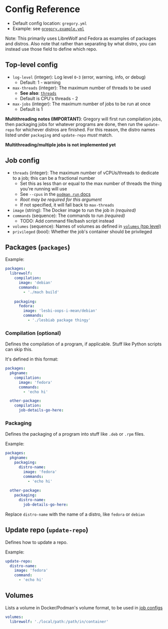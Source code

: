 # Config Reference

- Default config location: `gregory.yml`
- Example: see [`gregory.example.yml`](/gregory.example.yml)

Note: This primarily uses LibreWolf and Fedora as examples of packages and distros. Also note that rather than separating by what distro, you can instead use those field to define which repo.

## Top-level config

- `log-level` (integer): Log level `0`-`3` (error, warning, info, or debug)
  - Default: 1 - warning
- `max-threads` (integer): The maximum number of threads to be used
  - **See also**: [`threads`](#job-config)
  - Default is CPU's threads - 2
- `max-jobs` (integer): The maximum number of jobs to be run at once
  - Default is 1

**Multithreading notes (IMPORTANT)**: Gregory will first run compilation jobs, then packaging jobs for whatever programs are done, then run the `update-repo` for whichever distros are finished. For this reason, the distro names listed under `packaging` and `update-repo` *must* match.

**Multithreading/multiple jobs is not implemented yet**

## Job config

- `threads` (integer): The maximum number of vCPUs/threads to dedicate to a job; this can be a fractional number
  - Set this as less than or equal to the max number of threads the thing you're running will use
  - See `--cpus` in the [`podman run` docs](https://docs.podman.io/en/latest/markdown/podman-run.1.html#cpus)
  - *Root may be required for this argument*
  - If not specified, it will fall back to `max-threads`
- `image` (string): The Docker image to run the job in *(required)*
- `commands` (sequence): The commands to run *(required)*
  - TODO: Add command file/bash script instead
- `volumes` (sequence): Names of volumes as defined in [`volumes` (top level)](#volumes)
- `privileged` (bool): Whether the job's container should be privileged

## Packages (`packages`)

Example:

```yml
packages:
  librewolf:
    compilation:
      image: 'debian'
      commands:
        - './mach build'
    
    packaging:
      fedora:
        image: 'lesbi-oops-i-mean/debian'
        commands:
          - './lesbiab package thingy'
```

### Compilation (optional)

Defines the compilation of a program, if applicable. Stuff like Python scripts can skip this.

It's defined in this format:

```yml
packages:
  pkgname:
    compilation:
      image: 'fedora'
      commands:
        - 'echo hi'

  other-package:
    compilation:
      job-details-go-here:
```

### Packaging

Defines the packaging of a program into stuff like `.deb` or `.rpm` files.

Example:

```yml
packages:
  pkgname:
    packaging:
      distro-name:
        image: 'fedora'
        commands:
          - 'echo hi'
  
  other-package:
    packaging:
      distro-name:
        job-details-go-here:
```

Replace `distro-name` with the name of a distro, like `fedora` or `debian`

## Update repo (`update-repo`)

Defines how to update a repo.

Example:

```yml
update-repo:
  distro-name:
    image: 'fedora'
    command:
      - 'echo hi'
```

## Volumes

Lists a volume in Docker/Podman's volume format, to be used in [job configs](#job-config)

```yml
volumes:
  librewolf: './local/path:/path/in/container'
```
